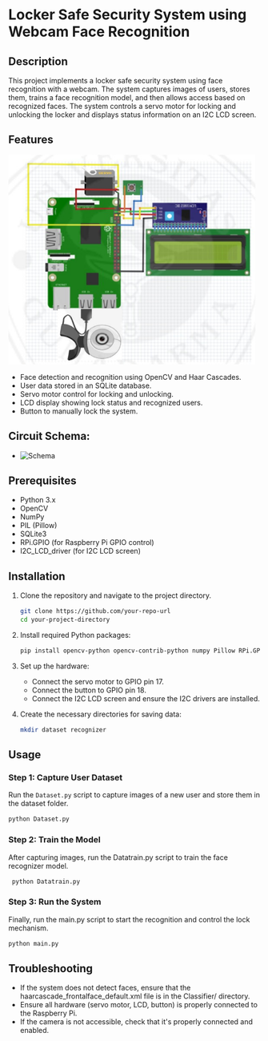 # Locker Safe Security System using Webcam Face Recognition

## Description

This project implements a locker safe security system using face recognition with a webcam. The system captures images of users, stores them, trains a face recognition model, and then allows access based on recognized faces. The system controls a servo motor for locking and unlocking the locker and displays status information on an I2C LCD screen.

## Features
![Schematic](images/skema.jpg)

- Face detection and recognition using OpenCV and Haar Cascades.
- User data stored in an SQLite database.
- Servo motor control for locking and unlocking.
- LCD display showing lock status and recognized users.
- Button to manually lock the system.

## Circuit Schema:

- ![Schema](img/skema.jpg)

## Prerequisites

- Python 3.x
- OpenCV
- NumPy
- PIL (Pillow)
- SQLite3
- RPi.GPIO (for Raspberry Pi GPIO control)
- I2C_LCD_driver (for I2C LCD screen)

## Installation

1. Clone the repository and navigate to the project directory.

   ```bash
   git clone https://github.com/your-repo-url
   cd your-project-directory
   ```

2. Install required Python packages:

   ```bash
   pip install opencv-python opencv-contrib-python numpy Pillow RPi.GPIO
   ```

3. Set up the hardware:

   - Connect the servo motor to GPIO pin 17.
   - Connect the button to GPIO pin 18.
   - Connect the I2C LCD screen and ensure the I2C drivers are installed.

4. Create the necessary directories for saving data:
   ```bash
   mkdir dataset recognizer
   ```

## Usage

### Step 1: Capture User Dataset

Run the `Dataset.py` script to capture images of a new user and store them in the dataset folder.

```bash
python Dataset.py
```

### Step 2: Train the Model

After capturing images, run the Datatrain.py script to train the face recognizer model.

```bash
 python Datatrain.py
```

### Step 3: Run the System

Finally, run the main.py script to start the recognition and control the lock mechanism.

```bash
python main.py
```

## Troubleshooting

- If the system does not detect faces, ensure that the haarcascade_frontalface_default.xml file is in the Classifier/ directory.
- Ensure all hardware (servo motor, LCD, button) is properly connected to the Raspberry Pi.
- If the camera is not accessible, check that it's properly connected and enabled.
